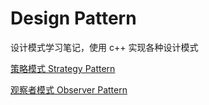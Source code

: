 # Design Pattern
设计模式学习笔记，使用 c++ 实现各种设计模式

[策略模式 Strategy Pattern]()

[观察者模式 Observer Pattern](https://github.com/lyfhouyi/Study-Notes/tree/Design-Pattern/Observer%20Pattern)
